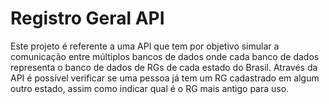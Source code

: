 # Registro Geral API

Este projeto é referente a uma API que tem por objetivo simular a comunicação entre múltiplos bancos de dados onde cada banco de dados representa o banco de dados de RGs de cada estado do Brasil. Através da API é possível verificar se uma pessoa já tem um RG cadastrado em algum outro estado, assim como indicar qual é o RG mais antigo para uso.
